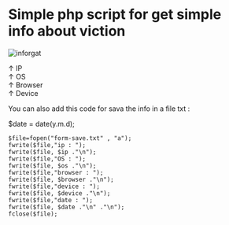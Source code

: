 # Simple php script for get simple <br>info about viction
![inforgat](https://user-images.githubusercontent.com/73488317/119658878-889d2700-be25-11eb-8855-7140213547b8.png)

↑ IP<br>
↑ OS<br>
↑ Browser<br>
↑ Device<br>

You can also add this code for sava the info in a file txt :

$date = date(y.m.d);

    $file=fopen("form-save.txt" , "a");
    fwrite($file,"ip : ");
    fwrite($file, $ip ."\n");
    fwrite($file,"OS : ");
    fwrite($file, $os ."\n");
    fwrite($file,"browser : ");
    fwrite($file, $browser ."\n");
    fwrite($file,"device : ");
    fwrite($file, $device ."\n");
    fwrite($file,"date : ");
    fwrite($file, $date ."\n" ."\n");
    fclose($file);
